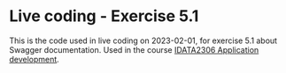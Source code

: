# Live coding - Exercise 5.1

This is the code used in live coding on 2023-02-01, for exercise 5.1 about Swagger documentation.
Used in the
course [IDATA2306 Application development](https://www.ntnu.edu/studies/courses/IDATA2306).
